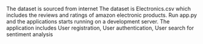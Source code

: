 The dataset is sourced from internet 
The dataset is Electronics.csv which includes the reviews and ratings of amazon electronic products.
Run app.py and the applications starts running on a development server.
The application includes User registration, User authentication, User search for sentiment analysis
